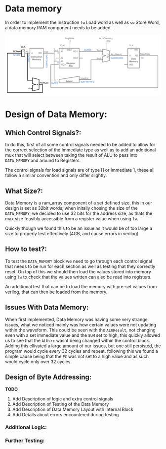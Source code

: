 # Data memory

In order to implement the instruction `lw` Load word as well as `sw` Store Word, a data memory RAM component needs to be added.

![microarchitecture](./images/new_microarchitecture.png)

# Design of Data Memory:

## Which Control Signals?:

to do this, first of all some control signals needed to be added to allow for the correct selection of the Immediate type as well as to add an additional mux that will select between taking the result of ALU to pass into `DATA_MEMORY` and around to Registers.

The control signals for load signals are of type I1 or Immediate 1, these all follow a similar convention and only differ slightly.

## What Size?:
Data Memory is a ram_array component of a set defined size, this in our design is set as 32bit words, when initally chosing the size of the `DATA_MEMORY`, we decided to use 32 bits for the address size, as thats the max size feasibly accessible from a register value when using `lw`.

Quickly though we found this to be an issue as it would be of too large a size to properly test effectively (4GB, and cause errors in verilog)


## How to test?:
To test the `DATA_MEMORY` block we need to go through each control signal that needs to be run for each section as well as testing that they correctly reset. On top of this we should then load the values stored into memory using `lw` to check that the values written can also be read into registers.

An additional test that can be to load the memory with pre-set values from verilog, that can then be loaded from the memory.

## Issues With Data Memory:

When first implemented, Data Memory was having some very strange issues, what we noticed mainly was how certain values were not updating within the waveform. This could be seen with the `ALUResult`, not changing even with a set immediate value and the `SUM` set to high, this quickly allowed us to see that the `ALUsrc` wasnt being changed within the control block. Adding this ellivated a large amount of our issues, but one still persisted, the program would cycle every 32 cycles and repeat. following this we found a simple cause being that the `PC` was not set to a high value and as such would cycle only over 32 cycles.


## Design of Byte Addressing:

**TODO**
1. Add Description of logic and extra control signals
2. Add Description of Testing of the Data Memory
3. Add Description of Data Memory Layout with internal Block
4. Add Details about errors encountered during testing
### Additional Logic:

### Further Testing: